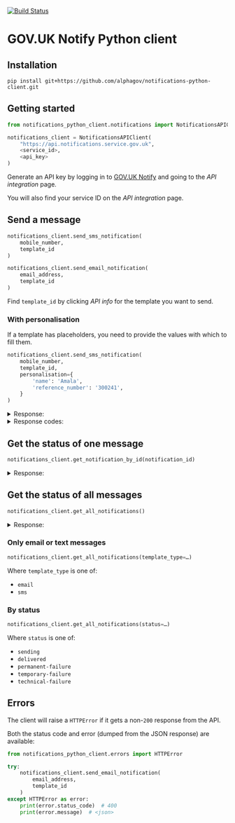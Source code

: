 [![Build Status](https://api.travis-ci.org/alphagov/notifications-python-client.svg?branch=master)](https://travis-ci.org/alphagov/notifications-python-client)

# GOV.UK Notify Python client


## Installation

```shell
pip install git+https://github.com/alphagov/notifications-python-client.git
```

## Getting started

```python
from notifications_python_client.notifications import NotificationsAPIClient

notifications_client = NotificationsAPIClient(
    "https://api.notifications.service.gov.uk",
    <service_id>,
    <api_key>
)
```

Generate an API key by logging in to
[GOV.UK Notify](https://www.notifications.service.gov.uk) and going to
the _API integration_ page.

You will also find your service ID on the _API integration_ page.


## Send a message

```python
notifications_client.send_sms_notification(
    mobile_number,
    template_id
)
```

```python
notifications_client.send_email_notification(
    email_address,
    template_id
)
```

Find `template_id` by clicking _API info_ for the template you want to send.


### With personalisation

If a template has placeholders, you need to provide the values with which to fill them.

```python
notifications_client.send_sms_notification(
    mobile_number,
    template_id,
    personalisation={
        'name': 'Amala',
        'reference_number': '300241',
    }
)
```

<details> 
    <summary>
        Response:
    </summary>
```
{
  "data":{
    "notification": {
      "id":1
    },
    "body": "Dear Bill, your licence is due for renewal on 3 January 2016.",
    "template_version": 1,
    "subject": "Licence renewal"
  }
}
```
</details> 


<details> 
    <summary>
        Response codes:
    </summary>

Status code | Body | Meaning
--- | --- | ---
201 | ??? | ???
429 | {"result": "error", <br> "message": "Exceeded send limits (50) for today"} | You have reached the maximum number of messages you can send per day
400 | {"result": "error", <br> "message": "id: required field"} | Post body is badly formed: missing `id` field
400 | {"result":"error", <br> "message":{"template": ["Missing personalisation: {template_placeholder_name}"]} | Post body is badly formed: missing personalisation data
400 | {"result":"error", <br> "message"={"to": ["Invalid {notification_type} for restricted service")]} | Service is in trial mode; you cannot send messages to email addresses or phone numbers not belonging to team members

</details> 

## Get the status of one message

```python
notifications_client.get_notification_by_id(notification_id)
```

<details> 
    <summary>
        Response:
    </summary>
```
{
  "notification": {
    "status": "delivered",
    "to": "07515 987 456",
    "template": {
      "id": "5e427b42-4e98-46f3-a047-32c4a87d26bb",
      "name": "First template",
      "template_type": "sms"
    },
    "created_at": "2016-04-26T15:29:36.891512+00:00",
    "updated_at": "2016-04-26T15:29:38.724808+00:00",
    "sent_at": "2016-04-26T15:29:37.230976+00:00",
    "job": {
      "id": "f9043884-acac-46db-b2ea-f08cd8ec6d67",
      "original_file_name": "Test run"
    },
    "sent_at": "2016-04-26T15:29:37.230976+00:00",
    "id": "f163deaf-2d3f-4ec6-98fc-f23fa511518f",
    "content_char_count": 490,
    "service": "5cf87313-fddd-4482-a2ea-48e37320efd1",
    "reference": None,
    "sent_by": "mmg",
    "body": "Dear Bill, your licence is due for renewal on 3 January 2016."
    "date": "3 January 2016"
  }
}
```

</details> 


## Get the status of all messages

```python
notifications_client.get_all_notifications()
```


<details> 
    <summary>
        Response:
    </summary>
```
{"notifications":
  [{
    "status": "delivered",
    "to": "07515 987 456",
    "template": {
      "id": "5e427b42-4e98-46f3-a047-32c4a87d26bb",
      "name": "First template",
      "template_type": "sms"
    },
    "job": {
      "id": "5cc9d7ae-ceb7-4565-8345-4931d71f8c2e",
      "original_file_name": "Test run"
    },
    "created_at": "2016-04-26T15:30:49.968969+00:00",
    "updated_at": "2016-04-26T15:30:50.853844+00:00",
    "sent_at": "2016-04-26T15:30:50.383634+00:00",
    "id": "04ae9bdc-92aa-4d6c-a0da-48587c03d4c7",
    "content_char_count": 446,
    "service": "5cf87313-fddd-4482-a2ea-48e37320efd1",
    "reference": None,
    "sent_by": "mmg"
    },
    {
    "status": "delivered",
    "to": "07515 987 456",
    "template": {
      "id": "5e427b42-4e98-46f3-a047-32c4a87d26bb",
      "name": "First template",
      "template_type": "sms"
    },
    "job": {
      "id": "f9043884-acac-46db-b2ea-f08cd8ec6d67",
      "original_file_name": "Test run"
    },
    "created_at": "2016-04-26T15:29:36.891512+00:00",
    "updated_at": "2016-04-26T15:29:38.724808+00:00",
    "sent_at": "2016-04-26T15:29:37.230976+00:00",
    "id": "f163deaf-2d3f-4ec6-98fc-f23fa511518f",
    "content_char_count": 490,
    "service": "5cf87313-fddd-4482-a2ea-48e37320efd1",
    "reference": None,
    "sent_by": "mmg"
    },
    …
  ],
  "links": {
    "last": "/notifications?page=3&template_type=sms&status=delivered",
    "next": "/notifications?page=2&template_type=sms&status=delivered"
  },
  "total": 162,
  "page_size": 50
}
```
</details> 


### Only email or text messages
```python
notifications_client.get_all_notifications(template_type=…)
```
Where `template_type` is one of:

* `email`
* `sms`


### By status
```python
notifications_client.get_all_notifications(status=…)
```

Where `status` is one of:

* `sending`
* `delivered`
* `permanent-failure`
* `temporary-failure`
* `technical-failure`





## Errors

The client will raise a `HTTPError` if it gets a non-`200` response from
the API.

Both the status code and error (dumped from the JSON response) are
available:

```python
from notifications_python_client.errors import HTTPError

try:
    notifications_client.send_email_notification(
        email_address,
        template_id
    )
except HTTPError as error:
    print(error.status_code)  # 400
    print(error.message)  # <json>
```


